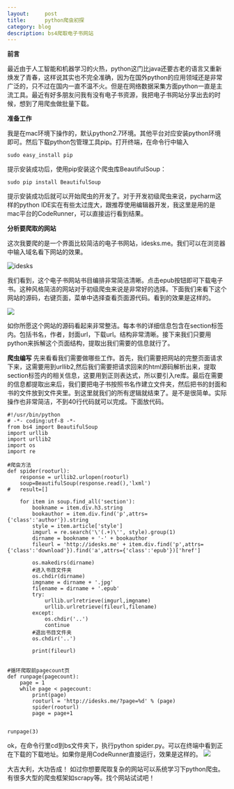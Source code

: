 ```yaml
---
layout:     post
title:      python爬虫初探
category: blog
description: bs4爬取电子书网站
---
```


**前言**

最近由于人工智能和机器学习的火热，python这门比java还要古老的语言又重新焕发了青春，这样说其实也不完全准确，因为在国外python的应用领域还是非常广泛的，只不过在国内一直不温不火。但是在网络数据采集方面python一直是主流工具。最近有好多朋友问我有没有电子书资源，我把电子书网站分享出去的时候，想到了用爬虫做批量下载。

**准备工作**

我是在mac环境下操作的，默认python2.7环境。其他平台对应安装python环境即可。然后下载python包管理工具pip。打开终端，在命令行中输入

```
sudo easy_install pip
```

提示安装成功后，使用pip安装这个爬虫库BeautifulSoup：

```
sudo pip install BeautifulSoup
```

提示安装成功后就可以开始爬虫的开发了。对于开发初级爬虫来说，pycharm这样的python IDE实在有些太过庞大，跟推荐使用编辑器开发，我这里是用的是mac平台的CodeRunner，可以直接运行看到结果。

**分析要爬取的网站**

这次我要爬的是一个界面比较简洁的电子书网站，idesks.me。我们可以在浏览器中输入域名看下网站的效果。

![idesks](http://oqedyhjhj.bkt.clouddn.com/%E5%B1%8F%E5%B9%95%E5%BF%AB%E7%85%A7%202017-11-24%20%E4%B8%8A%E5%8D%8810.48.32.png)

我们看到，这个电子书网站书目编排非常简洁清晰。点击epub按钮即可下载电子书。这种风格简洁的网站对于初级爬虫来说是非常好的选择。下面我们来看下这个网站的源码，右键页面，菜单中选择查看页面源代码。看到的效果是这样的。

![](http://oqedyhjhj.bkt.clouddn.com/%E5%B1%8F%E5%B9%95%E5%BF%AB%E7%85%A7%202017-11-24%20%E4%B8%8A%E5%8D%8811.03.32.png)

如你所愿这个网站的源码看起来非常整洁。每本书的详细信息包含在section标签内。包括书名，作者，封面url，下载url。结构非常清晰。接下来我们只要用python来拆解这个页面结构，提取出我们需要的信息就行了。

**爬虫编写**
先来看看我们需要做哪些工作。首先，我们需要把网站的完整页面请求下来，这需要用到urllib2,然后我们需要把请求回来的html源码解析出来，提取section标签内的相关信息，这要用到正则表达式，所以要引入re库。最后在需要的信息都提取出来后，我们要把电子书按照书名作建立文件夹，然后把书的封面和书的文件放到文件夹里。到这里就我们的所有逻辑就结束了。是不是很简单。实际操作也非常简洁，不到40行代码就可以完成。下面放代码。

```
#!/usr/bin/python
# -*- coding:utf-8 -*-
from bs4 import BeautifulSoup
import urllib
import urllib2
import os
import re

#爬虫方法
def spider(rooturl):
	response = urllib2.urlopen(rooturl)
	soup=BeautifulSoup(response.read(),'lxml')
#	result=[]
	
	for item in soup.find_all('section'):
		bookname = item.div.h3.string
		bookauthor = item.div.find('p',attrs={'class':'author'}).string
		style = item.article['style']
		imgurl = re.search('\'(.+)\'', style).group(1)
		dirname = bookname + '-' + bookauthor
		fileurl = 'http://idesks.me' + item.div.find('p',attrs={'class':'download'}).find('a',attrs={'class':'epub'})['href']
		
		os.makedirs(dirname)
		#进入书目文件夹
		os.chdir(dirname)
		imgname = dirname + '.jpg'
		filename = dirname + '.epub'
		try:
			urllib.urlretrieve(imgurl,imgname)
			urllib.urlretrieve(fileurl,filename)
		except:
			os.chdir('..')
			continue
		#退出书目文件夹
		os.chdir('..')
		
		print(fileurl)
		
		
#循环爬取前pagecount页		
def runpage(pagecount):
	page = 1
	while page < pagecount:
		print(page)
		rooturl = 'http://idesks.me/?page=%d' % (page)
		spider(rooturl)
		page = page+1


runpage(3)

```

ok，在命令行里cd到bs文件夹下，执行python spider.py。可以在终端中看到正在下载的下载地址。如果你是用CodeRunner直接运行，效果是这样的。
![](http://oqedyhjhj.bkt.clouddn.com/%E5%B1%8F%E5%B9%95%E5%BF%AB%E7%85%A7%202017-11-24%20%E4%B8%8A%E5%8D%8811.52.36.png)

大吉大利，大功告成！
如过你想要爬取复杂的网站可以系统学习下python爬虫。有很多大型的爬虫框架如scrapy等。找个网站试试吧！